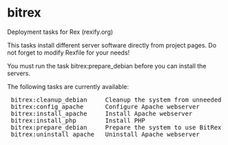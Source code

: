bitrex
======

Deployment tasks for Rex (rexify.org)

This tasks install different server software directly
from project pages. Do not forget to modify Rexfile 
for your needs!

You must run the task bitrex:prepare_debian before you
can install the servers.

The following tasks are currently available:
<pre>
 bitrex:cleanup_debian     Cleanup the system from unneeded stuff like compilers etc. (Debian)
 bitrex:config_apache      Configure Apache webserver
 bitrex:install_apache     Install Apache webserver
 bitrex:install_php        Install PHP
 bitrex:prepare_debian     Prepare the system to use BitRex deployment tasks (Debian)
 bitrex:uninstall_apache   Uninstall Apache webserver
</pre>

